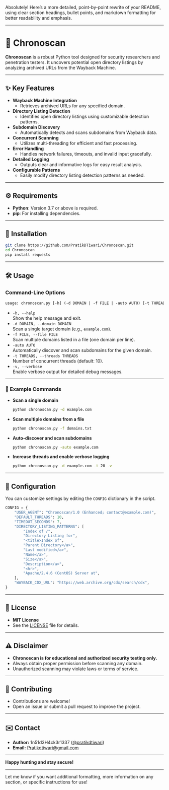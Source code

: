 Absolutely! Here’s a more detailed, point-by-point rewrite of your README, using clear section headings, bullet points, and markdown formatting for better readability and emphasis.

---

# 📂 Chronoscan

**Chronoscan** is a robust Python tool designed for security researchers and penetration testers. It uncovers potential open directory listings by analyzing archived URLs from the Wayback Machine.

---

## ✨ Key Features

- **Wayback Machine Integration**
  - Retrieves archived URLs for any specified domain.
- **Directory Listing Detection**
  - Identifies open directory listings using customizable detection patterns.
- **Subdomain Discovery**
  - Automatically detects and scans subdomains from Wayback data.
- **Concurrent Scanning**
  - Utilizes multi-threading for efficient and fast processing.
- **Error Handling**
  - Handles network failures, timeouts, and invalid input gracefully.
- **Detailed Logging**
  - Outputs clear and informative logs for easy result analysis.
- **Configurable Patterns**
  - Easily modify directory listing detection patterns as needed.

---

## ⚙️ Requirements

- **Python**: Version 3.7 or above is required.
- **pip**: For installing dependencies.

---

## 🚀 Installation

```bash
git clone https://github.com/PratikDTiwari/Chronoscan.git
cd Chronoscan
pip install requests
```

---

## 🛠️ Usage

### Command-Line Options

```txt
usage: chronoscan.py [-h] (-d DOMAIN | -f FILE | -auto AUTO) [-t THREADS] [-v]
```

- `-h, --help`  
  Show the help message and exit.
- `-d DOMAIN, --domain DOMAIN`  
  Scan a single target domain (e.g., `example.com`).
- `-f FILE, --file FILE`  
  Scan multiple domains listed in a file (one domain per line).
- `-auto AUTO`  
  Automatically discover and scan subdomains for the given domain.
- `-t THREADS, --threads THREADS`  
  Number of concurrent threads (default: 10).
- `-v, --verbose`  
  Enable verbose output for detailed debug messages.

---

### 📝 Example Commands

- **Scan a single domain**
  ```bash
  python chronoscan.py -d example.com
  ```

- **Scan multiple domains from a file**
  ```bash
  python chronoscan.py -f domains.txt
  ```

- **Auto-discover and scan subdomains**
  ```bash
  python chronoscan.py -auto example.com
  ```

- **Increase threads and enable verbose logging**
  ```bash
  python chronoscan.py -d example.com -t 20 -v
  ```

---

## 🔧 Configuration

You can customize settings by editing the `CONFIG` dictionary in the script.

```python
CONFIG = {
    "USER_AGENT": "Chronoscan/1.0 (Enhanced; contact@example.com)",
    "DEFAULT_THREADS": 10,
    "TIMEOUT_SECONDS": 7,
    "DIRECTORY_LISTING_PATTERNS": [
        "Index of /",
        "Directory Listing for",
        "<title>Index of",
        "Parent Directory</a>",
        "Last modified</a>",
        "Name</a>",
        "Size</a>",
        "Description</a>",
        "<hr>",
        "Apache/2.4.6 (CentOS) Server at",
    ],
    "WAYBACK_CDX_URL": "https://web.archive.org/cdx/search/cdx",
}
```

---

## 📃 License

- **MIT License**
- See the [LICENSE](LICENSE) file for details.

---

## ⚠️ Disclaimer

- **Chronoscan is for educational and authorized security testing only.**
- Always obtain proper permission before scanning any domain.
- Unauthorized scanning may violate laws or terms of service.

---

## 🤝 Contributing

- Contributions are welcome!
- Open an issue or submit a pull request to improve the project.

---

## ✉️ Contact

- **Author:** 1n51d3H4ck3r1337 ([@pratikdtiwari](https://github.com/PratikDTiwari))
- **Email:** Pratikdtiwari@gmail.com

---

**Happy hunting and stay secure!**

---

Let me know if you want additional formatting, more information on any section, or specific instructions for use!
